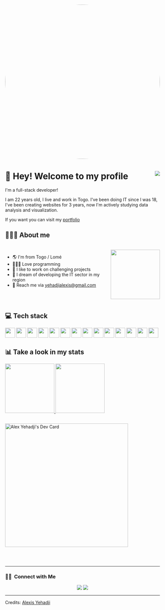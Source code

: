<img style="border-radius:50%" src="https://images.unsplash.com/photo-1566837945700-30057527ade0?ixlib=rb-1.2.1&ixid=MnwxMjA3fDB8MHxwaG90by1wYWdlfHx8fGVufDB8fHx8&auto=format&fit=crop&w=1170&q=80" width="100%" height="500vh"/>

# 🖖 Hey! Welcome to my profile <img align="right" src="https://komarev.com/ghpvc/?username=al-alec&style=flat-square&color=blueviolet">

I'm a full-stack developer!

I am 22 years old, I live and work in Togo. 
I've been doing IT since I was 18, I've been creating websites for 3 years, now I'm actively studying data analysis and visualization. 


If you want you can visit my [portfolio](https://dev.alexisyehadji.com)

## 👨🏻‍💻 About me

<br>

<img src="https://website-crimea.ru/wp-content/uploads/github/message.gif" width="160em" align="right">

- 🌎 I'm from Togo / Lomé
- 👨🏻‍💻 Love programming
- 🧠 I like to work on challenging projects
- 💭 I dream of developing the IT sector in my region
- 📧 Reach me via yehadjialexis@gmail.com

<br>
<br>

## 💻 Tech stack
<div style="display: inline-block">
<img src="https://github.com/b4dcat404/devicon/blob/master/icons/html5/html5-original-wordmark.svg" width="32px">
<img src="https://raw.githubusercontent.com/b4dcat404/devicon/2ae2a900d2f041da66e950e4d48052658d850630/icons/css3/css3-original-wordmark.svg" width="32px">
<img src="https://github.com/b4dcat404/devicon/blob/master/icons/mysql/mysql-original-wordmark.svg" width="32px">
<img src="https://github.com/b4dcat404/devicon/blob/master/icons/php/php-plain-wordmark.svg" width="32px">
<img src="https://github.com/b4dcat404/devicon/blob/master/icons/laravel/laravel-plain-wordmark.svg" width="32px">
<img src="https://github.com/b4dcat404/devicon/blob/master/icons/tailwindcss/tailwindcss-plain-wordmark.svg" width="32px">
<img src="https://github.com/b4dcat404/devicon/blob/master/icons/bootstrap/bootstrap-plain-wordmark.svg" width="32px">
<img src="https://github.com/b4dcat404/devicon/blob/master/icons/javascript/javascript-original-wordmark.svg" width="32px">
<img src="https://github.com/b4dcat404/devicon/blob/master/icons/typescript/typescript-original-wordmark.svg" width="32px">
<img src="https://github.com/b4dcat404/devicon/blob/master/icons/nuxtjs/nuxtjs-original-wordmark.svg" width="32px">
<img src="https://github.com/b4dcat404/devicon/blob/master/icons/vuejs/vuejs-original-wordmark.svg" width="32px">
<img src="https://github.com/b4dcat404/devicon/blob/master/icons/nodejs/nodejs-original-wordmark.svg" width="32px">
<img src="https://github.com/b4dcat404/devicon/blob/master/icons/mongodb/mongodb-original-wordmark.svg" width="32px">
 <img src="https://github.com/b4dcat404/devicon/blob/master/icons/redis/redis-original-wordmark.svg" width="32px">
</div>

<br>

## 📊 Take a look in my stats

<a href="https://github.com/al-alec" >
<img height="160em" src="https://github-readme-stats.vercel.app/api?username=al-alec&show_icons=true&bg_color=282A36&title_color=DD6387&icon_color=BD93F9&text_color=fff&border_color=fff&count_private=true" />
<img height="160em" src="https://github-readme-stats.vercel.app/api/top-langs/?username=al-alec&layout=compact&bg_color=282A36&title_color=DD6387&icon_color=BD93F9&text_color=fff&border_color=fff&count_private=true" />
</a>

<br>
<br>

<a href="https://app.daily.dev/228alec"><img src="https://api.daily.dev/devcards/768d702c712549529de7b571aaabfba9.png?r=mig" width="400" alt="Alex Yehadji's Dev Card"/></a>

<br>
<br>

---
### 🤝🏻 &nbsp;Connect with Me

<p align="center">
<a href="https://linkedin.com/in/alexis-honore-yehadji"><img src="https://img.shields.io/badge/-Alexis%20Yehadji-0077B5?style=flat&logo=Linkedin&logoColor=white"/></a>
<a href="mailto:yehadjialexis@gmail.com"><img src="https://img.shields.io/badge/-yehadjialexis@gmail.com-D14836?style=flat&logo=Gmail&logoColor=white"/></a>
</p>

-----
Credits: [Alexis Yehadji](https://github.com/al-alec)
